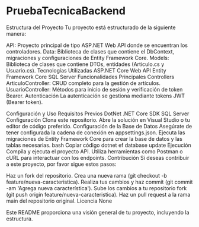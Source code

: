 # PruebaTecnicaBackend



Estructura del Proyecto
Tu proyecto está estructurado de la siguiente manera:

API: Proyecto principal de tipo ASP.NET Web API donde se encuentran los controladores.
Data: Biblioteca de clases que contiene el DbContext, migraciones y configuraciones de Entity Framework Core.
Models: Biblioteca de clases que contiene DTOs, entidades (Articulo.cs y Usuario.cs).
Tecnologías Utilizadas
ASP.NET Core Web API
Entity Framework Core
SQL Server
Funcionalidades Principales
Controllers
ArticuloController: CRUD completo para la gestión de artículos.
UsuarioController: Métodos para inicio de sesión y verificación de token Bearer.
Autenticación
La autenticación se gestiona mediante tokens JWT (Bearer token).

Configuración y Uso
Requisitos Previos
DotNet
.NET Core SDK
SQL Server
Configuración
Clona este repositorio.
Abre la solución en Visual Studio o tu editor de código preferido.
Configuración de la Base de Datos
Asegúrate de tener configurada la cadena de conexión en appsettings.json.
Ejecuta las migraciones de Entity Framework Core para crear la base de datos y las tablas necesarias.
bash
Copiar código
dotnet ef database update
Ejecución
Compila y ejecuta el proyecto API.
Utiliza herramientas como Postman o cURL para interactuar con los endpoints.
Contribución
Si deseas contribuir a este proyecto, por favor sigue estos pasos:

Haz un fork del repositorio.
Crea una nueva rama (git checkout -b feature/nueva-caracteristica).
Realiza tus cambios y haz commit (git commit -am 'Agrega nueva característica').
Sube los cambios a tu repositorio fork (git push origin feature/nueva-caracteristica).
Haz un pull request a la rama main del repositorio original.
Licencia
None

Este README proporciona una visión general de tu proyecto, incluyendo la estructura.
